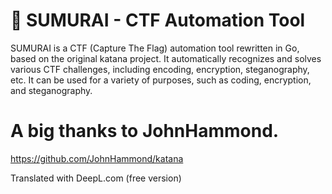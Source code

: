 # 🔪 SUMURAI - CTF Automation Tool 
SUMURAI is a CTF (Capture The Flag) automation tool rewritten in Go, based on the original katana project. It automatically recognizes and solves various CTF challenges, including encoding, encryption, steganography, etc. It can be used for a variety of purposes, such as coding, encryption, and steganography.

# A big thanks to JohnHammond. 
https://github.com/JohnHammond/katana

Translated with DeepL.com (free version)